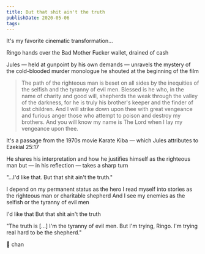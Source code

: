 ```yaml
---
title: But that shit ain't the truth
publishDate: 2020-05-06
tags:
---
```


It's my favorite cinematic transformation...

Ringo hands over the Bad Mother Fucker wallet, drained of cash

Jules — held at gunpoint by his own demands — unravels the mystery of the cold-blooded murder monologue he shouted at the beginning of the film

> The path of the righteous man is beset on all sides by the inequities of the selfish and the tyranny of evil men. Blessed is he who, in the name of charity and good will, shepherds the weak through the valley of the darkness, for he is truly his brother's keeper and the finder of lost children. And I will strike down upon thee with great vengeance and furious anger those who attempt to poison and destroy my brothers. And you will know my name is The Lord when I lay my vengeance upon thee.

It's a passage from the 1970s movie Karate Kiba — which Jules attributes to Ezekial 25:17

He shares his interpretation and how he justifies himself as the righteous man but — in his reflection — takes a sharp turn

"...I'd like that. But that shit ain't the truth."

I depend on my permanent status as the hero
I read myself into stories as the righteous man or charitable shepherd
And I see my enemies as the selfish or the tyranny of evil men

I'd like that
But that shit ain't the truth

"The truth is [...] I'm the tyranny of evil men. But I'm trying, Ringo. I'm trying real hard to be the shepherd."

🐑 chan
